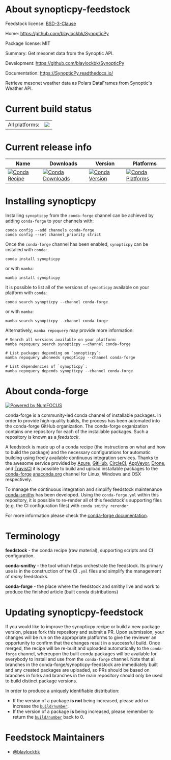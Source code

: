 About synopticpy-feedstock
==========================

Feedstock license: [BSD-3-Clause](https://github.com/conda-forge/synopticpy-feedstock/blob/main/LICENSE.txt)

Home: https://github.com/blaylockbk/SynopticPy

Package license: MIT

Summary: Get mesonet data from the Synoptic API.

Development: https://github.com/blaylockbk/SynopticPy

Documentation: https://SynopticPy.readthedocs.io/

Retrieve mesonet weather data as Polars DataFrames from Synoptic's Weather API.


Current build status
====================


<table><tr><td>All platforms:</td>
    <td>
      <a href="https://dev.azure.com/conda-forge/feedstock-builds/_build/latest?definitionId=18997&branchName=main">
        <img src="https://dev.azure.com/conda-forge/feedstock-builds/_apis/build/status/synopticpy-feedstock?branchName=main">
      </a>
    </td>
  </tr>
</table>

Current release info
====================

| Name | Downloads | Version | Platforms |
| --- | --- | --- | --- |
| [![Conda Recipe](https://img.shields.io/badge/recipe-synopticpy-green.svg)](https://anaconda.org/conda-forge/synopticpy) | [![Conda Downloads](https://img.shields.io/conda/dn/conda-forge/synopticpy.svg)](https://anaconda.org/conda-forge/synopticpy) | [![Conda Version](https://img.shields.io/conda/vn/conda-forge/synopticpy.svg)](https://anaconda.org/conda-forge/synopticpy) | [![Conda Platforms](https://img.shields.io/conda/pn/conda-forge/synopticpy.svg)](https://anaconda.org/conda-forge/synopticpy) |

Installing synopticpy
=====================

Installing `synopticpy` from the `conda-forge` channel can be achieved by adding `conda-forge` to your channels with:

```
conda config --add channels conda-forge
conda config --set channel_priority strict
```

Once the `conda-forge` channel has been enabled, `synopticpy` can be installed with `conda`:

```
conda install synopticpy
```

or with `mamba`:

```
mamba install synopticpy
```

It is possible to list all of the versions of `synopticpy` available on your platform with `conda`:

```
conda search synopticpy --channel conda-forge
```

or with `mamba`:

```
mamba search synopticpy --channel conda-forge
```

Alternatively, `mamba repoquery` may provide more information:

```
# Search all versions available on your platform:
mamba repoquery search synopticpy --channel conda-forge

# List packages depending on `synopticpy`:
mamba repoquery whoneeds synopticpy --channel conda-forge

# List dependencies of `synopticpy`:
mamba repoquery depends synopticpy --channel conda-forge
```


About conda-forge
=================

[![Powered by
NumFOCUS](https://img.shields.io/badge/powered%20by-NumFOCUS-orange.svg?style=flat&colorA=E1523D&colorB=007D8A)](https://numfocus.org)

conda-forge is a community-led conda channel of installable packages.
In order to provide high-quality builds, the process has been automated into the
conda-forge GitHub organization. The conda-forge organization contains one repository
for each of the installable packages. Such a repository is known as a *feedstock*.

A feedstock is made up of a conda recipe (the instructions on what and how to build
the package) and the necessary configurations for automatic building using freely
available continuous integration services. Thanks to the awesome service provided by
[Azure](https://azure.microsoft.com/en-us/services/devops/), [GitHub](https://github.com/),
[CircleCI](https://circleci.com/), [AppVeyor](https://www.appveyor.com/),
[Drone](https://cloud.drone.io/welcome), and [TravisCI](https://travis-ci.com/)
it is possible to build and upload installable packages to the
[conda-forge](https://anaconda.org/conda-forge) [anaconda.org](https://anaconda.org/)
channel for Linux, Windows and OSX respectively.

To manage the continuous integration and simplify feedstock maintenance
[conda-smithy](https://github.com/conda-forge/conda-smithy) has been developed.
Using the ``conda-forge.yml`` within this repository, it is possible to re-render all of
this feedstock's supporting files (e.g. the CI configuration files) with ``conda smithy rerender``.

For more information please check the [conda-forge documentation](https://conda-forge.org/docs/).

Terminology
===========

**feedstock** - the conda recipe (raw material), supporting scripts and CI configuration.

**conda-smithy** - the tool which helps orchestrate the feedstock.
                   Its primary use is in the construction of the CI ``.yml`` files
                   and simplify the management of *many* feedstocks.

**conda-forge** - the place where the feedstock and smithy live and work to
                  produce the finished article (built conda distributions)


Updating synopticpy-feedstock
=============================

If you would like to improve the synopticpy recipe or build a new
package version, please fork this repository and submit a PR. Upon submission,
your changes will be run on the appropriate platforms to give the reviewer an
opportunity to confirm that the changes result in a successful build. Once
merged, the recipe will be re-built and uploaded automatically to the
`conda-forge` channel, whereupon the built conda packages will be available for
everybody to install and use from the `conda-forge` channel.
Note that all branches in the conda-forge/synopticpy-feedstock are
immediately built and any created packages are uploaded, so PRs should be based
on branches in forks and branches in the main repository should only be used to
build distinct package versions.

In order to produce a uniquely identifiable distribution:
 * If the version of a package **is not** being increased, please add or increase
   the [``build/number``](https://docs.conda.io/projects/conda-build/en/latest/resources/define-metadata.html#build-number-and-string).
 * If the version of a package **is** being increased, please remember to return
   the [``build/number``](https://docs.conda.io/projects/conda-build/en/latest/resources/define-metadata.html#build-number-and-string)
   back to 0.

Feedstock Maintainers
=====================

* [@blaylockbk](https://github.com/blaylockbk/)


